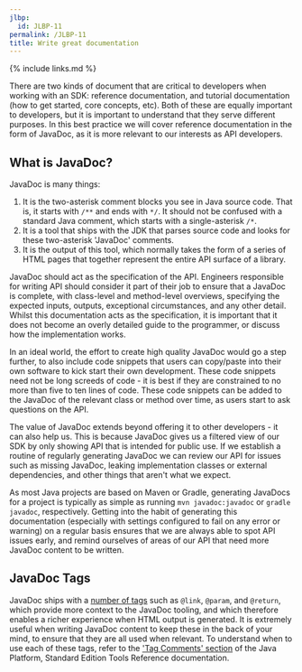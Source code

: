 ```yaml
---
jlbp:
  id: JLBP-11
permalink: /JLBP-11
title: Write great documentation
---
```


{% include links.md %}

There are two kinds of document that are critical to developers when working with an SDK: reference documentation, and tutorial documentation (how to get started, core concepts, etc). Both of these are equally important to developers, but it is important to understand that they serve different purposes. In this best practice we will cover reference documentation in the form of JavaDoc, as it is more relevant to our interests as API developers.

## What is JavaDoc?

JavaDoc is many things:

1. It is the two-asterisk comment blocks you see in Java source code. That is, it starts with `/**` and ends with `*/`. It should not be confused with a standard Java comment, which starts with a single-asterisk `/*`.
2. It is a tool that ships with the JDK that parses source code and looks for these two-asterisk 'JavaDoc' comments.
3. It is the output of this tool, which normally takes the form of a series of HTML pages that together represent the entire API surface of a library.

JavaDoc should act as the specification of the API. Engineers responsible for writing API should consider it part of their job to ensure that a JavaDoc is complete, with class-level and method-level overviews, specifying the expected inputs, outputs, exceptional circumstances, and any other detail. Whilst this documentation acts as the specification, it is important that it does not become an overly detailed guide to the programmer, or discuss how the implementation works.

In an ideal world, the effort to create high quality JavaDoc would go a step further, to also include code snippets that users can copy/paste into their own software to kick start their own development. These code snippets need not be long screeds of code - it is best if they are constrained to no more than five to ten lines of code. These code snippets can be added to the JavaDoc of the relevant class or method over time, as users start to ask questions on the API.

The value of JavaDoc extends beyond offering it to other developers - it can also help us. This is because JavaDoc gives us a filtered view of our SDK by only showing API that is intended for public use. If we establish a routine of regularly generating JavaDoc we can review our API for issues such as missing JavaDoc, leaking implementation classes or external dependencies, and other things that aren't what we expect.

As most Java projects are based on Maven or Gradle, generating JavaDocs for a project is typically as simple as running `mvn javadoc:javadoc` or `gradle javadoc`, respectively. Getting into the habit of generating this documentation (especially with settings configured to fail on any error or warning) on a regular basis ensures that we are always able to spot API issues early, and remind ourselves of areas of our API that need more JavaDoc content to be written.

## JavaDoc Tags

JavaDoc ships with a [number of tags](https://docs.oracle.com/javase/8/docs/technotes/tools/windows/javadoc.html#CHDJFCCC) such as `@link`, `@param`, and `@return`, which provide more context to the JavaDoc tooling, and which therefore enables a richer experience when HTML output is generated. It is extremely useful when writing JavaDoc content to keep these in the back of your mind, to ensure that they are all used when relevant. To understand when to use each of these tags, refer to the ['Tag Comments' section](https://docs.oracle.com/javase/8/docs/technotes/tools/windows/javadoc.html#CHDJFCCC) of the Java Platform, Standard Edition Tools Reference documentation.
